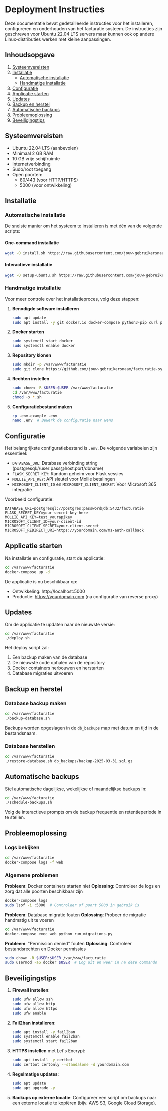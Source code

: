 # Deployment Instructies

Deze documentatie bevat gedetailleerde instructies voor het installeren, configureren en onderhouden van het facturatie systeem. De instructies zijn geschreven voor Ubuntu 22.04 LTS servers maar kunnen ook op andere Linux-distributies werken met kleine aanpassingen.

## Inhoudsopgave

1. [Systeemvereisten](#systeemvereisten)
2. [Installatie](#installatie)
   - [Automatische installatie](#automatische-installatie)
   - [Handmatige installatie](#handmatige-installatie)
3. [Configuratie](#configuratie)
4. [Applicatie starten](#applicatie-starten)
5. [Updates](#updates)
6. [Backup en herstel](#backup-en-herstel)
7. [Automatische backups](#automatische-backups)
8. [Probleemoplossing](#probleemoplossing)
9. [Beveiligingstips](#beveiligingstips)

## Systeemvereisten

- Ubuntu 22.04 LTS (aanbevolen)
- Minimaal 2 GB RAM
- 10 GB vrije schijfruimte
- Internetverbinding
- Sudo/root toegang
- Open poorten:
  - 80/443 (voor HTTP/HTTPS)
  - 5000 (voor ontwikkeling)

## Installatie

### Automatische installatie

De snelste manier om het systeem te installeren is met één van de volgende scripts:

#### One-command installatie

```bash
wget -O install.sh https://raw.githubusercontent.com/jouw-gebruikersnaam/facturatie-systeem/main/one-command-install.sh && chmod +x install.sh && sudo ./install.sh
```

#### Interactieve installatie

```bash
wget -O setup-ubuntu.sh https://raw.githubusercontent.com/jouw-gebruikersnaam/facturatie-systeem/main/setup-ubuntu.sh && chmod +x setup-ubuntu.sh && sudo ./setup-ubuntu.sh
```

### Handmatige installatie

Voor meer controle over het installatieproces, volg deze stappen:

1. **Benodigde software installeren**

   ```bash
   sudo apt update
   sudo apt install -y git docker.io docker-compose python3-pip curl postgresql-client
   ```

2. **Docker starten**

   ```bash
   sudo systemctl start docker
   sudo systemctl enable docker
   ```

3. **Repository klonen**

   ```bash
   sudo mkdir -p /var/www/facturatie
   sudo git clone https://github.com/jouw-gebruikersnaam/facturatie-systeem.git /var/www/facturatie
   ```

4. **Rechten instellen**

   ```bash
   sudo chown -R $USER:$USER /var/www/facturatie
   cd /var/www/facturatie
   chmod +x *.sh
   ```

5. **Configuratiebestand maken**

   ```bash
   cp .env.example .env
   nano .env  # Bewerk de configuratie naar wens
   ```

## Configuratie

Het belangrijkste configuratiebestand is `.env`. De volgende variabelen zijn essentieel:

- `DATABASE_URL`: Database verbinding string (postgresql://user:pass@host:port/dbname)
- `FLASK_SECRET_KEY`: Random geheim voor Flask sessies
- `MOLLIE_API_KEY`: API sleutel voor Mollie betalingen
- `MICROSOFT_CLIENT_ID` en `MICROSOFT_CLIENT_SECRET`: Voor Microsoft 365 integratie

Voorbeeld configuratie:

```
DATABASE_URL=postgresql://postgres:password@db:5432/facturatie
FLASK_SECRET_KEY=your-secret-key-here
MOLLIE_API_KEY=test_yourapikey
MICROSOFT_CLIENT_ID=your-client-id
MICROSOFT_CLIENT_SECRET=your-client-secret
MICROSOFT_REDIRECT_URI=https://yourdomain.com/ms-auth-callback
```

## Applicatie starten

Na installatie en configuratie, start de applicatie:

```bash
cd /var/www/facturatie
docker-compose up -d
```

De applicatie is nu beschikbaar op:
- Ontwikkeling: http://localhost:5000
- Productie: https://yourdomain.com (na configuratie van reverse proxy)

## Updates

Om de applicatie te updaten naar de nieuwste versie:

```bash
cd /var/www/facturatie
./deploy.sh
```

Het deploy script zal:
1. Een backup maken van de database
2. De nieuwste code ophalen van de repository
3. Docker containers herbouwen en herstarten
4. Database migraties uitvoeren

## Backup en herstel

### Database backup maken

```bash
cd /var/www/facturatie
./backup-database.sh
```

Backups worden opgeslagen in de `db_backups` map met datum en tijd in de bestandsnaam.

### Database herstellen

```bash
cd /var/www/facturatie
./restore-database.sh db_backups/backup-2025-03-31.sql.gz
```

## Automatische backups

Stel automatische dagelijkse, wekelijkse of maandelijkse backups in:

```bash
cd /var/www/facturatie
./schedule-backups.sh
```

Volg de interactieve prompts om de backup frequentie en retentieperiode in te stellen.

## Probleemoplossing

### Logs bekijken

```bash
cd /var/www/facturatie
docker-compose logs -f web
```

### Algemene problemen

**Probleem**: Docker containers starten niet
**Oplossing**: Controleer de logs en zorg dat alle poorten beschikbaar zijn

```bash
docker-compose logs
sudo lsof -i :5000  # Controleer of poort 5000 in gebruik is
```

**Probleem**: Database migratie fouten
**Oplossing**: Probeer de migratie handmatig uit te voeren

```bash
cd /var/www/facturatie
docker-compose exec web python run_migrations.py
```

**Probleem**: "Permission denied" fouten
**Oplossing**: Controleer bestandsrechten en Docker permissies

```bash
sudo chown -R $USER:$USER /var/www/facturatie
sudo usermod -aG docker $USER  # Log uit en weer in na deze commando
```

## Beveiligingstips

1. **Firewall instellen**:

   ```bash
   sudo ufw allow ssh
   sudo ufw allow http
   sudo ufw allow https
   sudo ufw enable
   ```

2. **Fail2ban installeren**:

   ```bash
   sudo apt install -y fail2ban
   sudo systemctl enable fail2ban
   sudo systemctl start fail2ban
   ```

3. **HTTPS instellen** met Let's Encrypt:

   ```bash
   sudo apt install -y certbot
   sudo certbot certonly --standalone -d yourdomain.com
   ```

4. **Regelmatige updates**:

   ```bash
   sudo apt update
   sudo apt upgrade -y
   ```

5. **Backups op externe locatie**:
   Configureer een script om backups naar een externe locatie te kopiëren (bijv. AWS S3, Google Cloud Storage).
